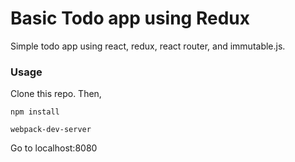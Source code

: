 # Basic Todo app using Redux
Simple todo app using react, redux, react router, and immutable.js.

### Usage
Clone this repo. Then,

```npm install```

```webpack-dev-server```

Go to localhost:8080
